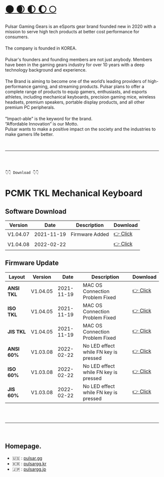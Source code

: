 # [🌑 🌒 🌓 🌔 🌕](https://www.pulsar.gg/pages/about)


Pulsar Gaming Gears is an eSports gear brand founded new in 2020 with a mission to serve high tech products at better cost performance for consumers.  
ㅤ    
The company is founded in KOREA.  
ㅤ  
Pulsar's founders and founding members are not just anybody. Members have been in the gaming gears industry for over 10 years with a deep technology background and experience.  
ㅤ  
The Brand is aiming to become one of the world’s leading providers of high-performance gaming, and streaming products. Pulsar plans to offer a complete range of products to equip gamers, enthusiasts, and esports athletes, including mechanical keyboards, precision gaming mice, wireless headsets, premium speakers, portable display products, and all other premium PC peripherals.  
ㅤ  
"Impact-able" is the keyword for the brand.  
“Affordable Innovation” is our Motto.  
Pulsar wants to make a positive impact on the society and the industries to make gamers life better.  

<br>

---
<br><br>

```
👇👇 Download 👇👇
```


# PCMK TKL Mechanical Keyboard

## Software Download

| Version | Date | Description  | Download |
| -------- | -------- | -------- | ------ |
| V1.04.07 | 2021-11-19     | Firmware Added | [👉 Click](https://aplusxgg.github.io/download/software/pcmk/tkl/V1.04.07/PulsarFusion_Installer_V1.04.07.exe) |
| V1.04.08 | 2022-02-22||[👉 Click](https://aplusxgg.github.io/download/PulsarFusion_Installer_V1.04.08.exe)|

## Firmware Update

| Layout | Version | Date | Description | Download |
| -------- | -------- | -------- | -------- | ------- |
| **ANSI TKL** | V1.04.05 | 2021-11-19 | MAC OS Connection Problem Fixed | [👉 Click](https://cdn.shopify.com/s/files/1/0455/0914/8840/files/GD088CKB_NUC01KBFL_K221CVRGB_V10507.exe?v=1637294713) |
| **ISO TKL** |V1.04.05|2021-11-19|MAC OS Connection Problem Fixed|[👉 Click](https://cdn.shopify.com/s/files/1/0455/0914/8840/files/GD133CKB_NUC01KBFL_K221UKCVRGB_V10503.exe?v=1637294737)|
|**JIS TKL**|V1.04.05|2021-11-19|MAC OS Connection Problem Fixed|[👉 Click](https://cdn.shopify.com/s/files/1/0455/0914/8840/files/GD134CKB_NUC01KBFL_K221JPCVRGB_V10503.exe?v=1637295159)|
|**ANSI 60%**|V1.03.08|2022-02-22|No LED effect while FN key is pressed|[👉 Click](https://cdn.shopify.com/s/files/1/0455/0914/8840/files/GD123CKB_M252KBFL_K225CVRGB_V10308.exe?v=1645514699)|
|**ISO 60%**|V1.03.08|2022-02-22|No LED effect while FN key is pressed|[👉 Click](https://cdn.shopify.com/s/files/1/0455/0914/8840/files/GD146CKB_M252KBFL_K225UKCVRGB_V10307.exe?v=1645514729)|
|**JIS 60%**|V1.03.08|2022-02-22|No LED effect while FN key is pressed|[👉 Click](https://cdn.shopify.com/s/files/1/0455/0914/8840/files/GD147CKB_M252KBFL_K225JPCVRGB_V10307.exe?v=1645514752)|

<br><br>

---
ㅤ   
## Homepage. 
- 🇺🇸 : [pulsar.gg](https://www.pulsar.gg/)     
- 🇰🇷 : [pulsargg.kr](https://pulsargg.kr/)     
- 🇯🇵 : [pulsargg.jp](https://pulsargg.jp )    
